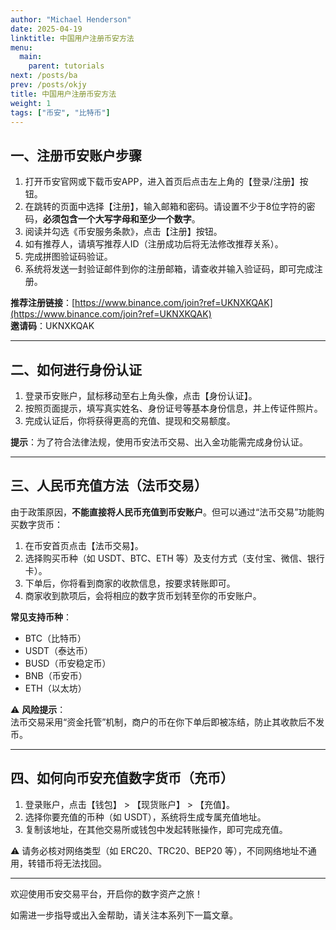 ```yaml
---
author: "Michael Henderson"
date: 2025-04-19
linktitle: 中国用户注册币安方法
menu:
  main:
    parent: tutorials
next: /posts/ba
prev: /posts/okjy
title: 中国用户注册币安方法
weight: 1
tags: ["币安", "比特币"]
---
```


## 一、注册币安账户步骤

1. 打开币安官网或下载币安APP，进入首页后点击左上角的【登录/注册】按钮。  
2. 在跳转的页面中选择【注册】，输入邮箱和密码。请设置不少于8位字符的密码，**必须包含一个大写字母和至少一个数字**。  
3. 阅读并勾选《币安服务条款》，点击【注册】按钮。  
4. 如有推荐人，请填写推荐人ID（注册成功后将无法修改推荐关系）。  
5. 完成拼图验证码验证。  
6. 系统将发送一封验证邮件到你的注册邮箱，请查收并输入验证码，即可完成注册。

**推荐注册链接**：[https://www.binance.com/join?ref=UKNXKQAK](https://www.binance.com/join?ref=UKNXKQAK)  
**邀请码**：UKNXKQAK

---

## 二、如何进行身份认证

1. 登录币安账户，鼠标移动至右上角头像，点击【身份认证】。  
2. 按照页面提示，填写真实姓名、身份证号等基本身份信息，并上传证件照片。  
3. 完成认证后，你将获得更高的充值、提现和交易额度。

**提示**：为了符合法律法规，使用币安法币交易、出入金功能需完成身份认证。

---

## 三、人民币充值方法（法币交易）

由于政策原因，**不能直接将人民币充值到币安账户**。但可以通过“法币交易”功能购买数字货币：

1. 在币安首页点击【法币交易】。  
2. 选择购买币种（如 USDT、BTC、ETH 等）及支付方式（支付宝、微信、银行卡）。  
3. 下单后，你将看到商家的收款信息，按要求转账即可。  
4. 商家收到款项后，会将相应的数字货币划转至你的币安账户。

**常见支持币种**：  
- BTC（比特币）  
- USDT（泰达币）  
- BUSD（币安稳定币）  
- BNB（币安币）  
- ETH（以太坊）  

⚠️ **风险提示**：  
法币交易采用“资金托管”机制，商户的币在你下单后即被冻结，防止其收款后不发币。

---

## 四、如何向币安充值数字货币（充币）

1. 登录账户，点击【钱包】 > 【现货账户】 > 【充值】。  
2. 选择你要充值的币种（如 USDT），系统将生成专属充值地址。  
3. 复制该地址，在其他交易所或钱包中发起转账操作，即可完成充值。

⚠️ 请务必核对网络类型（如 ERC20、TRC20、BEP20 等），不同网络地址不通用，转错币将无法找回。

---

欢迎使用币安交易平台，开启你的数字资产之旅！

如需进一步指导或出入金帮助，请关注本系列下一篇文章。
